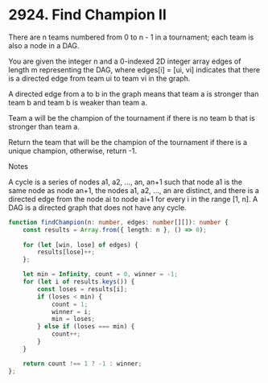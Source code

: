 # 2924. Find Champion II

There are n teams numbered from 0 to n - 1 in a tournament; each team is also a node in a DAG.

You are given the integer n and a 0-indexed 2D integer array edges of length m representing the DAG, where edges[i] = [ui, vi] indicates that there is a directed edge from team ui to team vi in the graph.

A directed edge from a to b in the graph means that team a is stronger than team b and team b is weaker than team a.

Team a will be the champion of the tournament if there is no team b that is stronger than team a.

Return the team that will be the champion of the tournament if there is a unique champion, otherwise, return -1.

Notes

A cycle is a series of nodes a1, a2, ..., an, an+1 such that node a1 is the same node as node an+1, the nodes a1, a2, ..., an are distinct, and there is a directed edge from the node ai to node ai+1 for every i in the range [1, n].
A DAG is a directed graph that does not have any cycle.

```ts
function findChampion(n: number, edges: number[][]): number {
    const results = Array.from({ length: n }, () => 0);
    
    for (let [win, lose] of edges) {
        results[lose]++;
    };

    let min = Infinity, count = 0, winner = -1;
    for (let i of results.keys()) {
        const loses = results[i];
        if (loses < min) {
            count = 1;
            winner = i;
            min = loses;
        } else if (loses === min) {
            count++;
        }
    }

    return count !== 1 ? -1 : winner;
};
```
